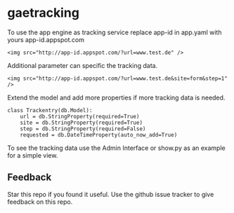 # gaetracking

To use the app engine as tracking service replace app-id in app.yaml with yours app-id.appspot.com

    <img src="http://app-id.appspot.com/?url=www.test.de" />

Additional parameter can specific the tracking data.

    <img src="http://app-id.appspot.com/?url=www.test.de&site=form&step=1" />
	
Extend the model and add more properties if more tracking data is needed.

    class Trackentry(db.Model):
        url = db.StringProperty(required=True)
        site = db.StringProperty(required=True)
        step = db.StringProperty(required=False)
        requested = db.DateTimeProperty(auto_now_add=True)

To see the tracking data use the Admin Interface or show.py as an example for a simple view.

## Feedback
Star this repo if you found it useful. Use the github issue tracker to give feedback on this repo.